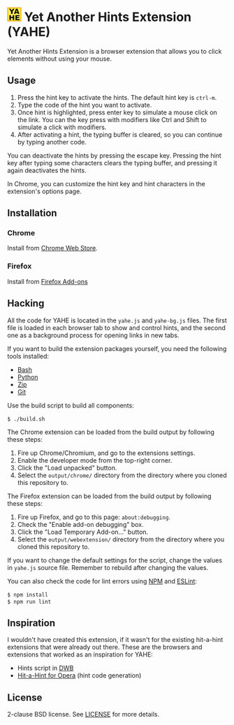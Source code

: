 # ![YAHE logo](images/icons/icon32.png) Yet Another Hints Extension (YAHE)

Yet Another Hints Extension is a browser extension that allows you to click elements without using your mouse.

## Usage

1. Press the hint key to activate the hints. The default hint key is `ctrl-m`.
2. Type the code of the hint you want to activate.
3. Once hint is highlighted, press enter key to simulate a mouse click on the
   link. You can the key press with modifiers like Ctrl and Shift to simulate a
   click with modifiers.
4. After activating a hint, the typing buffer is cleared, so you can continue
   by typing another code.

You can deactivate the hints by pressing the escape key. Pressing the hint key
after typing some characters clears the typing buffer, and pressing it again
deactivates the hints.

In Chrome, you can customize the hint key and hint characters in the extension's options page.

## Installation

### Chrome

Install from [Chrome Web Store][cws].

### Firefox

Install from [Firefox Add-ons][ffao]

## Hacking

All the code for YAHE is located in the `yahe.js` and `yahe-bg.js` files.
The first file is loaded in each browser tab to show and control hints,
and the second one as a background process for opening links in new tabs.

If you want to build the extension packages yourself,
you need the following tools installed:

* [Bash][]
* [Python][]
* [Zip][]
* [Git][]

Use the build script to build all components:

    $ ./build.sh

The Chrome extension can be loaded from the build output by following these steps:

1. Fire up Chrome/Chromium, and go to the extensions settings.
2. Enable the developer mode from the top-right corner.
3. Click the "Load unpacked" button.
4. Select the `output/chrome/` directory from the directory where you cloned this repository to.

The Firefox extension can be loaded from the build output by following these steps:

1. Fire up Firefox, and go to this page: `about:debugging`.
2. Check the "Enable add-on debugging" box.
3. Click the "Load Temporary Add-on..." button.
4. Select the `output/webextension/` directory from the directory where you cloned this repository to.

If you want to change the default settings for the script,
change the values in `yahe.js` source file.
Remember to rebuild after changing the values.

You can also check the code for lint errors using [NPM][] and [ESLint][]:

    $ npm install
    $ npm run lint

## Inspiration

I wouldn't have created this extension,
if it wasn't for the existing hit-a-hint extensions that were already out there.
These are the browsers and extensions that worked as an inspiration for YAHE:

* Hints script in [DWB][]
* [Hit-a-Hint for Opera][hhopera] (hint code generation)

## License

2-clause BSD license. See [LICENSE](LICENSE) for more details.

[cws]: https://chrome.google.com/webstore/detail/eimkmfhfckmajkednnnhkacajflcjinm
[ffao]: https://addons.mozilla.org/en-US/firefox/addon/yet-another-hints-extension/
[bash]: https://www.gnu.org/software/bash/
[python]: https://www.python.org/
[git]: https://git-scm.com/
[zip]: http://www.info-zip.org/Zip.html
[hhopera]: https://github.com/hogelog/hit-a-hint-opera
[dwb]: https://portix.bitbucket.io/dwb/
[npm]: https://www.npmjs.com/get-npm
[eslint]: https://eslint.org/
